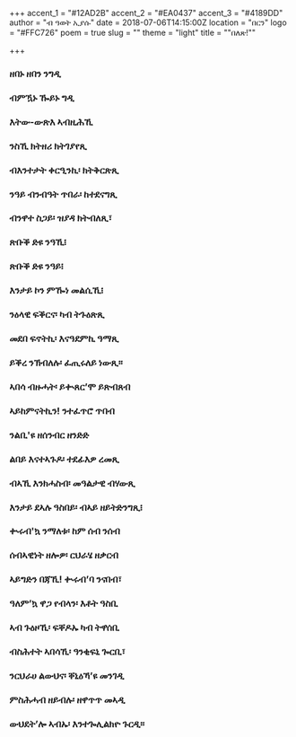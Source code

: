 +++
accent_1 = "#12AD2B"
accent_2 = "#EA0437"
accent_3 = "#4189DD"
author = "ብ ዓወት ኢያሱ"
date = 2018-07-06T14:15:00Z
location = "በርን"
logo = "#FFC726"
poem = true
slug = ""
theme = "light"
title = "\"በለጽ!\""

+++
### **ዘበኑ ዘበን ንግዲ**

### **ብምዃኑ ዀይኑ ግዲ**

### **እትው-ውጽእ ኣብዚሕኺ**

### **ንስኺ ክትዘሪ ክትገያየጺ**

### **ብእንተታት ቀርዒንኪ፡ ክትቅርጽጺ**

### **ንዓይ ብንብዓት ጥበራ፡ ከተደናግጺ**

### **ብንዋተ ስጋይ፡ ዝያዳ ክትብለጺ፣**

### **ጽቡቕ ድዩ ንዓኺ፧**

### **ጽቡቕ ድዩ ንዓይ፧**

### **እንታይ ኮን ምዀነ መልሲኺ፧**

### **ንዕላዊ ፍቕርና፡ ካብ ትጉዕጽጺ**

### **መደበ ፍኖትኪ፡ እናዓደምኪ ዓማጺ**

### **ይቕረ ንኽብለሉ፡ ፈጢሩለይ ነውጺ።**

### **ኣበሳ ብዙሓት፡ ይቊጸር’ሞ ይጽብጸብ**

### **ኣይከምናትኪን! ንተፈጥሮ ጥበብ**

### **ንልቢ'ዩ ዘሰንብር ዘንድድ**

### **ልበይ እናተኣጉዶ፡ ተደፊእዎ ረመጺ**

### **ብኣኺ እንክሓስብ፡ መዓልታዊ ብሃውጺ**

### **እንታይ ደኣሉ ዓስበይ፡ ብኣይ ዘይትድንግጺ፧**

### **ቊሩብ'ኳ ንማለቱ፡ ከም ሰብ ንሰብ**

### **ሰብኣዊነት ዘሎዎ፡ ርህራሄ ዘቃርብ**

### **ኣይግድን በጃኺ! ቊሩብ’ባ ንናበብ፣**

### **ዓለም’ኳ ዋጋ የብላን፡ እቶት ዓስቢ**

### **ኣብ ጉዕዞኺ፡ ፍቐዶኡ ካብ ትዋሰቢ**

### **ብስሕተት ኣበሳኺ፡ ዓንቂፍኒ ጐርቢ፣**

### **ንርህራሀ ልውህና፡ ቐኒዕኻ’ዩ መንገዲ**

### **ምስሕሓብ ዘይብሉ፡ ዘዋጥጥ መኣዲ**

### **ውህደት’ሎ ኣብኡ፡ እንተጐሊልክዮ ጉርዲ።**